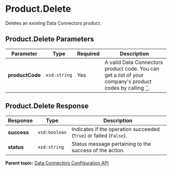 # Product.Delete

Deletes an existing Data Connectors product.

## Product.Delete Parameters

|Parameter|Type|Required|Description|
|---------|----|--------|-----------|
|**productCode** |`xsd:string` | Yes| A valid Data Connectors product code. You can get a list of your company's product codes by calling [``](../integration_api/r_getProducts.md#).|

## Product.Delete Response

|Response|Type|Description|
|--------|----|-----------|
|**success** |`xsd:boolean` | Indicates if the operation succeeded \(`True`\) or failed \(`False`\).|
|**status** |`xsd:string` | Status message pertaining to the success of the action.|

**Parent topic:** [Data Connectors Configuration API](../../Genesis_API/config_api/c_genesis_api_config.md)

